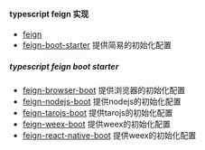 
#### typescript feign 实现

- [feign](./feign)
- [feign-boot-starter](./feign-boot) 提供简易的初始化配置

##### typescript feign boot starter
- [feign-browser-boot](./feign-borswer-boot)            提供浏览器的初始化配置
- [feign-nodejs-boot](./feign-nodejs-boot)              提供nodejs的初始化配置
- [feign-tarojs-boot](./feign-tarojs-boot)              提供tarojs的初始化配置
- [feign-weex-boot](./feign-weex-boot)                  提供weex的初始化配置
- [feign-react-native-boot](./feign-react-native-boot)       提供weex的初始化配置
